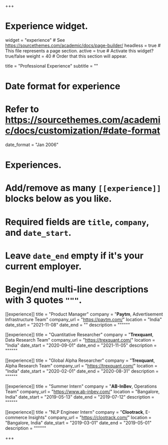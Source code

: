 +++
# Experience widget.
widget = "experience"  # See https://sourcethemes.com/academic/docs/page-builder/
headless = true  # This file represents a page section.
active = true  # Activate this widget? true/false
weight = 40  # Order that this section will appear.

title = "Professional Experience"
subtitle = ""

# Date format for experience
#   Refer to https://sourcethemes.com/academic/docs/customization/#date-format
date_format = "Jan 2006"

# Experiences.
#   Add/remove as many `[[experience]]` blocks below as you like.
#   Required fields are `title`, `company`, and `date_start`.
#   Leave `date_end` empty if it's your current employer.
#   Begin/end multi-line descriptions with 3 quotes `"""`.
[[experience]]
  title = "Product Manager"
  company = "**Paytm**, Advertisement Infrastructure Team"
  company_url = "https://paytm.com/"
  location = "India"
  date_start = "2021-11-08"
  date_end = ""
  description = """"""

[[experience]]
  title = "Quantitative Researcher"
  company = "**Trexquant**, Data Research Team"
  company_url = "https://trexquant.com/"
  location = "India"
  date_start = "2020-09-01"
  date_end = "2021-11-05"
  description = """"""

  [[experience]]
  title = "Global Alpha Researcher"
  company = "**Trexquant**, Alpha Research Team"
  company_url = "https://trexquant.com/"
  location = "India"
  date_start = "2020-02-01"
  date_end = "2020-08-31"
  description = """"""

[[experience]]
  title = "Summer Intern"
  company = "**AB-InBev**, Operations Team"
  company_url = "https://www.ab-inbev.com/"
  location = "Bangalore, India"
  date_start = "2019-05-13"
  date_end = "2019-07-12"
  description = """"""

[[experience]]
  title = "NLP Engineer Intern"
  company = "**Clootrack**, E-commerce Insights"
  company_url = "https://clootrack.com/"
  location = "Bangalore, India"
  date_start = "2019-03-01"
  date_end = "2019-05-01"
  description = """"""

+++
